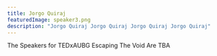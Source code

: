 ```yaml
---
title: Jorgo Quiraj
featuredImage: speaker3.png
description: "Jorgo Quiraj Jorgo Quiraj Jorgo Quiraj Jorgo Quiraj"
---
```


The Speakers for TEDxAUBG Escaping The Void Are TBA





